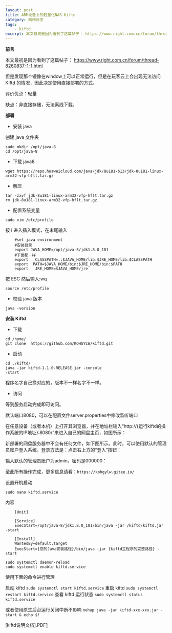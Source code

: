 ```yaml
---
layout: post
title: ARM设备上的轻量化NAS-Kiftd
category: 网络日志
tags: 
    - kiftd
excerpt: 本文最初是因为看到了这篇帖子： https://www.right.com.cn/forum/thread-8260837-1-1.html，但是发现那个镜像在window上可以正常运行，但是在盒子上无法访问的情况，因此决定记录直接部署kiftd到ARM设备上的操作方法
---
```


**前言**

本文最初是因为看到了这篇帖子： https://www.right.com.cn/forum/thread-8260837-1-1.html

但是发现那个镜像在window上可以正常运行，但是在玩客云上会出现无法访问 Kiftd 的情况，因此决定使用直接部署的方式。

评价优点：轻量

缺点：非直接存储，无法离线下载。

**部署**

* 安装 java

创建 java 文件夹

```
sudo mkdir /opt/java-8
cd /opt/java-8
```

* 下载 java8

`wget https://repo.huaweicloud.com/java/jdk/8u181-b13/jdk-8u181-linux-arm32-vfp-hflt.tar.gz`

* 解压

```
tar -zxvf jdk-8u181-linux-arm32-vfp-hflt.tar.gz
rm jdk-8u181-linux-arm32-vfp-hflt.tar.gz
```

* 配置系统变量

`sudo vim /etc/profile`

按 i 进入插入模式，在末尾输入

```
    #set java environment 
    #安装目录 
    export JAVA_HOME=/opt/java-8/jdk1.8.0_181 
    #下面都一样 
    export   CLASSPATH=.:$JAVA_HOME/lib:$JRE_HOME/lib:$CLASSPATH 
    export  PATH=$JAVA_HOME/bin:$JRE_HOME/bin:$PATH 
    export   JRE_HOME=$JAVA_HOME/jre
```

按 ESC 然后输入:wq

`source /etc/profile`

* 校验 java 版本

`java -version`

**安装 Kiftd**

* 下载

```
cd /home/
git clone  https://github.com/KOHGYLW/kiftd.git
```

* 启动

```
cd ./kiftd/
java -jar kiftd-1.1.0-RELEASE.jar -console
-start
```

程序名字自己换对应的，版本不一样名字不一样。

* 访问

等到服务启动完成即可访问。

默认端口8080，可以在配置文件server.properties中修改监听端口

在任意设备（或者本机）上打开其浏览器，并在地址栏输入“http://{运行kiftd的操作系统的IP地址}:8080/”来进入自己的网盘主页，如图所示：

新部署的网盘服务器中不会有任何文件，如下图所示。此时，可以使用默认的管理员账户登入系统。登录方法是：点击右上方的“登入”按钮：

输入默认的管理员账户为admin，密码是000000：

至此所有操作完成，更多信息请看：`https://kohgylw.gitee.io/`

设置开机启动

`sudo nano kiftd.service`

内容

```
    [Unit]
    
    [Service]
    ExecStart=/opt/java-8/jdk1.8.0_181/bin/java -jar /kiftd/kiftd.jar -start
     
    [Install]
    WantedBy=default.target
    ExecStart={您的Java安装路径}/bin/java -jar {kiftd主程序的完整路径} -start
```

```
sudo systemctl daemon-reload
sudo systemctl enable kiftd.service
```

使用下面的命令进行管理

启动 kiftd
`sudo systemctl start kiftd.service`
重启 kiftd
`sudo systemctl restart kiftd.service`
查看 kiftd 运行状态
`sudo systemctl status kiftd.service`

或者使用原生后台运行关闭中断不影响
`nohup java -jar kiftd-xxx-xxx.jar -start & echo $!`

[kiftd说明文档].PDF[1]


  [1]: https://r2.wait.loan/uploads/attach/kiftd.pdf